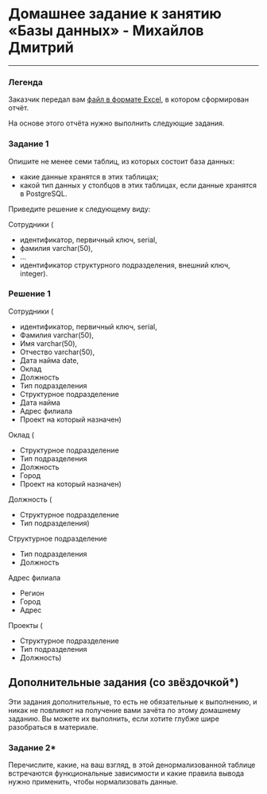 # Домашнее задание к занятию «Базы данных» - Михайлов Дмитрий

---
### Легенда

Заказчик передал вам [файл в формате Excel](https://github.com/netology-code/sdb-homeworks/blob/main/resources/hw-12-1.xlsx), в котором сформирован отчёт. 

На основе этого отчёта нужно выполнить следующие задания.

### Задание 1

Опишите не менее семи таблиц, из которых состоит база данных:

- какие данные хранятся в этих таблицах;
- какой тип данных у столбцов в этих таблицах, если данные хранятся в PostgreSQL.

Приведите решение к следующему виду:

Сотрудники (

- идентификатор, первичный ключ, serial,
- фамилия varchar(50),
- ...
- идентификатор структурного подразделения, внешний ключ, integer).

### Решение 1

Сотрудники (
- идентификатор, первичный ключ, serial,
- Фамилия varchar(50),
- Имя varchar(50),
- Отчество varchar(50),
- Дата найма date,
- Оклад
- Должность
- Тип подразделения
- Структурное подразделение
- Дата найма
- Адрес филиала
- Проект на который назначен)

Оклад (
- Структурное подразделение
- Тип подразделения
- Должность
- Город
- Проект на который назначен)

Должность (
- Структурное подразделение
- Тип подразделения)

Структурное подразделение
- Тип подразделения
- Должность

Адрес филиала
- Регион
- Город
- Адрес

Проекты (
- Структурное подразделение
- Тип подразделения
- Должность)


## Дополнительные задания (со звёздочкой*)
Эти задания дополнительные, то есть не обязательные к выполнению, и никак не повлияют на получение вами зачёта по этому домашнему заданию. Вы можете их выполнить, если хотите глубже шире разобраться в материале.


### Задание 2*

Перечислите, какие, на ваш взгляд, в этой денормализованной таблице встречаются функциональные зависимости и какие правила вывода нужно применить, чтобы нормализовать данные.
